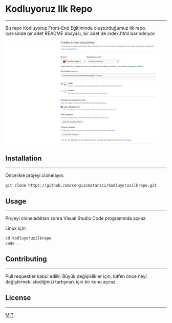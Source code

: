 # Kodluyoruz Ilk Repo

-----------------------------------------------------------------------------------------------
Bu repo Kodluyoruz Front-End Eğitiminde oluşturduğumuz ilk repo. İçerisinde bir adet README dosyası, bir adet de index.html barındırıyor.

![İLK Repo](/ilkrepo.png)
## Installation
------------------------------------------
Öncelikle projeyi clonelayın.
```
git clone https://github.com/cengizcmataraci/kodluyoruzilkrepo.git
```
## Usage
----------------------------------------------------
Projeyi cloneladıktan sonra Visual Studio Code programında açınız.

Linux için:
```
cd kodluyoruzilkrepo
code .
```
## Contributing
----------------------------------------------------
Pull requestler kabul edilir. Büyük değişiklikler için, lütfen önce neyi değiştirmek istediğinizi tartışmak için bir konu açınız.

## License
---------------------------------------------------------
[MIT](https://choosealicense.com/licenses/mit/)